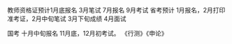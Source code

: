 教师资格证预计1月底报名   3月笔试   7月报名  9月考试
省考预计 1月报名，2月打印准考证，2月中旬笔试  3月下旬成绩  4月面试

国考 十月中旬报名  11月底，12月初考试。  《行测》《申论》


